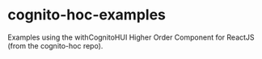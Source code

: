 # cognito-hoc-examples
Examples using the withCognitoHUI Higher Order Component for ReactJS (from the cognito-hoc repo).
